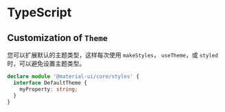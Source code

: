 # TypeScript

## Customization of `Theme`

您可以扩展默认的主题类型，这样每次使用 `makeStyles`， `useTheme`，或 `styled` 时，可以避免设置主题类型。

```ts
declare module '@material-ui/core/styles' {
  interface DefaultTheme {
    myProperty: string;
  }
}
```
